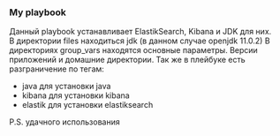 ### My playbook
Данный playbook устанавливает ElastikSearch, Kibana и JDK для них.  
В директории files находиться jdk (в данном случае openjdk 11.0.2)
В директориях group_vars находятся основные параметры. Версии приложений и домашние директории.
Так же в плейбуке есть разграничение по тегам:
- java для установки java
- kibana для установки kibana
- elastik для установки elastiksearch

P.S. удачного использования